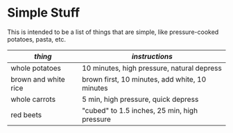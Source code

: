 # Simple Stuff

This is intended to be a list of things that are simple, like pressure-cooked potatoes, pasta, etc.

| *thing* | *instructions* |
| --- | --- |
| whole potatoes | 10 minutes, high pressure, natural depress |
| brown and white rice | brown first, 10 minutes, add white, 10 minutes |
| whole carrots | 5 min, high pressure, quick depress |
| red beets | "cubed" to 1.5 inches, 25 min, high pressure |
